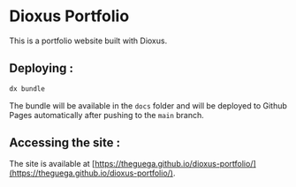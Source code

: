 # Dioxus Portfolio

This is a portfolio website built with Dioxus.

## Deploying :

```bash
dx bundle
```

The bundle will be available in the `docs` folder and will be deployed to Github Pages automatically after pushing to the `main` branch.

## Accessing the site :

The site is available at [https://theguega.github.io/dioxus-portfolio/](https://theguega.github.io/dioxus-portfolio/).
